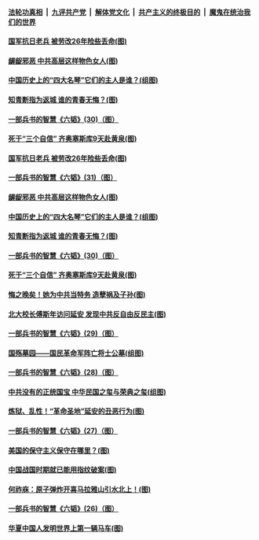 

####  [法轮功真相](../../../../basic/blob/master/README.md?t=05242331) &nbsp;|&nbsp; [九评共产党](../../../../9ping.md/blob/master/README.md?t=05242331) &nbsp;|&nbsp; [解体党文化](../../../../jtdwh.md/blob/master/README.md?t=05242331)  &nbsp;|&nbsp; [共产主义的终极目的](../../../../gczydzjmd.md/blob/master/README.md?t=05242331) &nbsp;|&nbsp; [魔鬼在统治我们的世界](../../../../mgztzwmdsj.md/blob/master/README.md?t=05242331) 

#### [国军抗日老兵 被劳改26年险些丢命(图)](../pages/p6/933660.md?t=05242331) 

#### [龌龊邪恶 中共高层这样物色女人(图)](../pages/p6/934243.md?t=05242331) 

#### [中国历史上的“四大名琴”它们的主人是谁？(组图)](../pages/p6/934060.md?t=05242331) 

#### [知青断指为返城 谁的青春无悔？(图)](../pages/p6/933559.md?t=05242331) 

#### [一部兵书的智慧《六韬》(30)（图）](../pages/p6/931052.md?t=05242331) 

#### [死于“三个自信” 齐奥塞斯库9天赴黄泉(图)](../pages/p6/933925.md?t=05242331) 

#### [国军抗日老兵 被劳改26年险些丢命(图)](../pages/p6/933660.md?t=05242331) 

#### [一部兵书的智慧《六韬》(31)（图）](../pages/p6/931053.md?t=05242331) 

#### [龌龊邪恶 中共高层这样物色女人(图)](../pages/p6/934243.md?t=05242331) 

#### [中国历史上的“四大名琴”它们的主人是谁？(组图)](../pages/p6/934060.md?t=05242331) 

#### [知青断指为返城 谁的青春无悔？(图)](../pages/p6/933559.md?t=05242331) 

#### [一部兵书的智慧《六韬》(30)（图）](../pages/p6/931052.md?t=05242331) 

#### [死于“三个自信” 齐奥塞斯库9天赴黄泉(图)](../pages/p6/933925.md?t=05242331) 

#### [悔之晚矣！她为中共当特务 造孽祸及子孙(图)](../pages/p6/932507.md?t=05242331) 

#### [北大校长傅斯年访问延安 发现中共反自由反民主(图)](../pages/p6/933463.md?t=05242331) 

#### [一部兵书的智慧《六韬》(29)（图）](../pages/p6/931051.md?t=05242331) 

#### [国殇墓园——国民革命军阵亡将士公墓(组图)](../pages/p6/933468.md?t=05242331) 

#### [一部兵书的智慧《六韬》(28)（图）](../pages/p6/931050.md?t=05242331) 

#### [中共没有的正统国宝 中华民国之玺与荣典之玺(组图)](../pages/p6/933844.md?t=05242331) 

#### [炼狱、乱性！“革命圣地”延安的丑恶行为(图)](../pages/p6/932506.md?t=05242331) 

#### [一部兵书的智慧《六韬》(27)（图）](../pages/p6/931049.md?t=05242331) 

#### [美国的保守主义保守在哪里？(图)](../pages/p6/933575.md?t=05242331) 

#### [中国战国时期就已能用指纹破案(图)](../pages/p6/933152.md?t=05242331) 

#### [何祚庥：原子弹炸开喜马拉雅山引水北上！(图)](../pages/p6/932509.md?t=05242331) 

#### [一部兵书的智慧《六韬》(26)（图）](../pages/p6/931048.md?t=05242331) 

#### [华夏中国人发明世界上第一辆马车(图)](../pages/p6/933466.md?t=05242331) 

